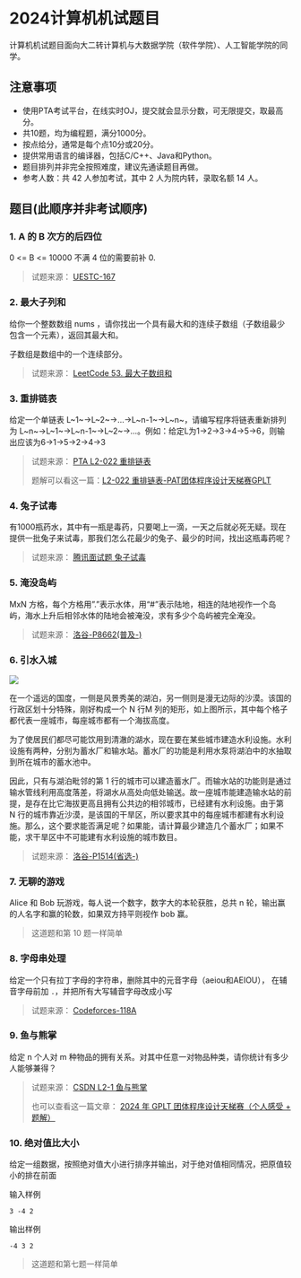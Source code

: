 # 2024计算机机试题目

计算机机试题目面向大二转计算机与大数据学院（软件学院）、人工智能学院的同学。

## 注意事项

- 使用PTA考试平台，在线实时OJ，提交就会显示分数，可无限提交，取最高分。
- 共10题，均为编程题，满分1000分。
- 按点给分，通常是每个点10分或20分。
- 提供常用语言的编译器，包括C/C++、Java和Python。
- 题目排列并非完全按照难度，建议先通读题目再做。
- 参考人数：共 42 人参加考试，其中 2 人为院内转，录取名额 14 人。

## 题目(此顺序并非考试顺序)

### 1. A 的 B 次方的后四位
0 <= B <= 10000
不满 4 位的需要前补 0.

> 试题来源： [UESTC-167](https://blog.csdn.net/The__sea/article/details/76724077)

### 2. 最大子列和

给你一个整数数组 nums ，请你找出一个具有最大和的连续子数组（子数组最少包含一个元素），返回其最大和。

子数组是数组中的一个连续部分。

> 试题来源： [LeetCode 53. 最大子数组和](https://leetcode.cn/problems/maximum-subarray/description/)

### 3. 重排链表

给定一个单链表 L~1~→L~2~→…→L~n-1~→L~n~，请编写程序将链表重新排列为 L~n~→L~1~→L~n-1~→L~2~→…。例如：给定L为1→2→3→4→5→6，则输出应该为6→1→5→2→4→3

> 试题来源： [PTA L2-022 重排链表](https://pintia.cn/problem-sets/994805046380707840/exam/problems/type/7?problemSetProblemId=994805057860517888&page=1)
>
> 题解可以看这一篇：[L2-022 重排链表-PAT团体程序设计天梯赛GPLT](https://www.liuchuo.net/archives/5101)

### 4. 兔子试毒

有1000瓶药水，其中有一瓶是毒药，只要喝上一滴，一天之后就必死无疑。现在提供一批兔子来试毒，那我们怎么花最少的兔子、最少的时间，找出这瓶毒药呢？

> 试题来源： [腾讯面试题 兔子试毒](https://blog.51cto.com/u_15315240/3528182)

### 5. 淹没岛屿

MxN 方格，每个方格用”.”表示水体，用“#”表示陆地，相连的陆地视作一个岛屿，海水上升后相邻水体的陆地会被淹没，求有多少个岛屿被完全淹没。

> 试题来源： [洛谷-P8662(普及-)](https://www.luogu.com.cn/problem/P8662)

### 6. 引水入城

![](https://img.w2fzu.com/etc/202411251046986.png)

在一个遥远的国度，一侧是风景秀美的湖泊，另一侧则是漫无边际的沙漠。该国的行政区划十分特殊，刚好构成一个 N 行M 列的矩形，如上图所示，其中每个格子都代表一座城市，每座城市都有一个海拔高度。

为了使居民们都尽可能饮用到清澈的湖水，现在要在某些城市建造水利设施。水利设施有两种，分别为蓄水厂和输水站。蓄水厂的功能是利用水泵将湖泊中的水抽取到所在城市的蓄水池中。

因此，只有与湖泊毗邻的第 1 行的城市可以建造蓄水厂。而输水站的功能则是通过输水管线利用高度落差，将湖水从高处向低处输送。故一座城市能建造输水站的前提，是存在比它海拔更高且拥有公共边的相邻城市，已经建有水利设施。由于第 N 行的城市靠近沙漠，是该国的干旱区，所以要求其中的每座城市都建有水利设施。那么，这个要求能否满足呢？如果能，请计算最少建造几个蓄水厂；如果不能，求干旱区中不可能建有水利设施的城市数目。


> 试题来源： [洛谷-P1514(省选-)](https://www.luogu.com.cn/problem/P1514)

### 7. 无聊的游戏
Alice 和 Bob 玩游戏，每人说一个数字，数字大的本轮获胜，总共 n 轮，输出赢的人名字和赢的轮数，如果双方持平则视作 bob 赢。

> 这道题和第 10 题一样简单

### 8. 字母串处理
给定一个只有拉丁字母的字符串，删除其中的元音字母（aeiou和AEIOU）， 在辅音字母前加 `.`，并把所有大写辅音字母改成小写

> 试题来源： [Codeforces-118A](http://codeforces.com/problemset/problem/118/A)

### 9. 鱼与熊掌

给定 n 个人对 m 种物品的拥有关系。对其中任意一对物品种类，请你统计有多少人能够兼得？

> 试题来源： [CSDN L2-1 鱼与熊掌](https://blog.csdn.net/Kyrieeeeeeeee/article/details/138044544)
>
> 也可以查看这一篇文章： [2024 年 GPLT 团体程序设计天梯赛（个人感受 + 题解）](https://www.cnblogs.com/MarisaMagic/p/18156303)

### 10. 绝对值比大小

给定一组数据，按照绝对值大小进行排序并输出，对于绝对值相同情况，把原值较小的排在前面

输入样例
```
3 -4 2
```

输出样例
```
-4 3 2
```

> 这道题和第七题一样简单
